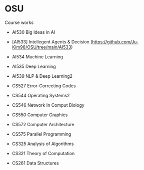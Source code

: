 # OSU
Course works


- AI530 Big Ideas in AI
- [AI533] Intellegent Agents & Decision (https://github.com/Ju-Kim98/OSU/tree/main/AI533)
- AI534 Muchine Learning
- AI535 Deep Learning
- AI539 NLP & Deep Learning2

- CS527 Error-Correcting Codes
- CS544 Operating Systems2
- CS546 Network In Comput Biology
- CS550 Computer Graphics
- CS572 Computer Architecture
- CS575 Parallel Programming

- CS325 Analysis of Algorithms
- CS321 Theory of Computation
- CS261 Data Structures


